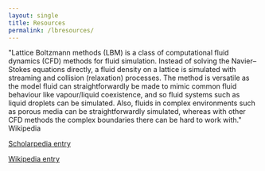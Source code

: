 ```yaml
---
layout: single
title: Resources
permalink: /lbresources/
---
```



"Lattice Boltzmann methods (LBM) is a class of computational fluid dynamics (CFD) methods for fluid simulation. Instead of solving the Navier–Stokes equations directly, a fluid density on a lattice is simulated with streaming and collision (relaxation) processes. The method is versatile as the model fluid can straightforwardly be made to mimic common fluid behaviour like vapour/liquid coexistence, and so fluid systems such as liquid droplets can be simulated. Also, fluids in complex environments such as porous media can be straightforwardly simulated, whereas with other CFD methods the complex boundaries there can be hard to work with." Wikipedia



[Scholarpedia entry](http://www.scholarpedia.org/article/Lattice_Boltzmann_Method)

[Wikipedia entry](https://en.wikipedia.org/wiki/Lattice_Boltzmann_methods)


